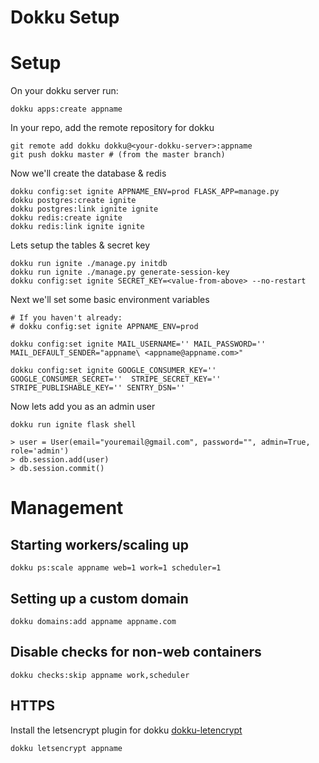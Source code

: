 # Dokku Setup

# Setup

On your dokku server run:

`dokku apps:create appname`

In your repo, add the remote repository for dokku

```
git remote add dokku dokku@<your-dokku-server>:appname
git push dokku master # (from the master branch)
```

Now we'll create the database & redis

```
dokku config:set ignite APPNAME_ENV=prod FLASK_APP=manage.py
dokku postgres:create ignite
dokku postgres:link ignite ignite
dokku redis:create ignite
dokku redis:link ignite ignite
```

Lets setup the tables & secret key
```
dokku run ignite ./manage.py initdb
dokku run ignite ./manage.py generate-session-key
dokku config:set ignite SECRET_KEY=<value-from-above> --no-restart
```

Next we'll set some basic environment variables

```
# If you haven't already:
# dokku config:set ignite APPNAME_ENV=prod

dokku config:set ignite MAIL_USERNAME='' MAIL_PASSWORD='' MAIL_DEFAULT_SENDER="appname\ <appname@appname.com>"

dokku config:set ignite GOOGLE_CONSUMER_KEY='' GOOGLE_CONSUMER_SECRET=''  STRIPE_SECRET_KEY='' STRIPE_PUBLISHABLE_KEY='' SENTRY_DSN=''
```

Now lets add you as an admin user

```
dokku run ignite flask shell

> user = User(email="youremail@gmail.com", password="", admin=True, role='admin')
> db.session.add(user)
> db.session.commit()
```

# Management

## Starting workers/scaling up

`dokku ps:scale appname web=1 work=1 scheduler=1`

## Setting up a custom domain

`dokku domains:add appname appname.com`

## Disable checks for non-web containers

`dokku checks:skip appname work,scheduler`


## HTTPS

Install the letsencrypt plugin for dokku [dokku-letencrypt](https://github.com/dokku/dokku-letsencrypt)

`dokku letsencrypt appname`
